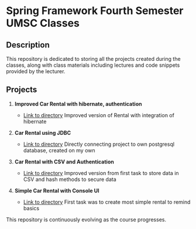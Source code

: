 # Spring Framework Fourth Semester UMSC Classes

## Description

This repository is dedicated to storing all the projects created during the classes, along with class materials including lectures and code snippets provided by the lecturer.

## Projects

1. **Improved Car Rental with hibernate, authentication**
   - [Link to directory](https://github.com/Innocenttt3/Spring/tree/master/hibernateCarRental/hibernate_car_rent)
   Improved version of Rental with integration of hibernate

2. **Car Rental using JDBC**
   - [Link to directory](https://github.com/Innocenttt3/Spring/tree/master/carRentalWithDBAuth)
   Directly connecting project to own postgresql database, created on my own

3. **Car Rental with CSV and Authentication**
   - [Link to directory](https://github.com/Innocenttt3/Spring/tree/master/carRentalWithAuth)
   Improved version from first task to store data in CSV and hash methods to secure data

4. **Simple Car Rental with Console UI**
   - [Link to directory](https://github.com/Innocenttt3/Spring/tree/master/carRental)
   First task was to create most simple rental to remind basics

This repository is continuously evolving as the course progresses.